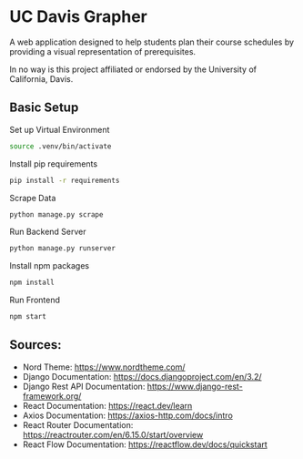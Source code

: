 # UC Davis Grapher

A web application designed to help students plan their course schedules by
providing a visual representation of prerequisites.

In no way is this project affiliated or endorsed by the University of
California, Davis.

## Basic Setup

Set up Virtual Environment

```zsh
source .venv/bin/activate
```

Install pip requirements

```zsh
pip install -r requirements
```

Scrape Data

```zsh
python manage.py scrape
```


Run Backend Server

```zsh
python manage.py runserver
```

Install npm packages

```zsh
npm install
```

Run Frontend

```zsh
npm start
```

## Sources:

- Nord Theme: <https://www.nordtheme.com/>
- Django Documentation: <https://docs.djangoproject.com/en/3.2/>
- Django Rest API Documentation: <https://www.django-rest-framework.org/>
- React Documentation: <https://react.dev/learn>
- Axios Documentation: <https://axios-http.com/docs/intro>
- React Router Documentation: <https://reactrouter.com/en/6.15.0/start/overview>
- React Flow Documentation: <https://reactflow.dev/docs/quickstart>
